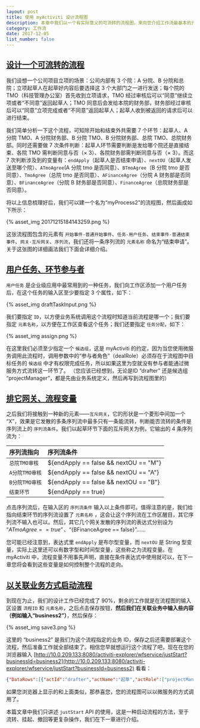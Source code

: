 ```yaml
---
layout: post
title: 使用 myActiviti 设计流程图
description: 本章中我们以一个有实际意义的可流转的流程图，来向您介绍工作流最基本的元素。
category: 工作流
date: 2017-12-05
list_number: false
---
```


## [设计一个可流转的流程](#设计一个可流转的流程图)
我们设想一个公司项目立项的场景：公司内部有 3 个院：A 分院、B 分院和总院；立项起草人在起草好内容后要选择这 3 个大部门之一进行发送；每个院的 TMO（科技管理办公室）首先收到立项请求，TMO 经过审核后可以“同意”继续立项或者“不同意”返回起草人；TMO 同意后会发给本院的财务部，财务部经过审核后可以“同意”立项完成或者“不同意”返回起草人；起草人收到被返回的请求后可以进行结束。

我们简单分析一下这个流程，可知除开始和结束外共需要 7 个环节：起草人、A 分院 TMO、A 分院财务部、B 分院 TMO、B 分院财务部、总院 TMO、总院财务部。同时还需要做 7 次条件判断：起草人环节需要判断是发给哪个院还是直接结束、各院 TMO 需判断同意与否（× 3）、各院财务部需判断同意与否（× 3）。而这 7 次判断涉及到的变量有：`endApply`（起草人是否结束申请）、`nextOU`（起草人发送至哪个院）、`ATmoAgree`(A 分院 tmo 是否同意）、`BTmoAgree`（B 分院 tmo 是否同意）、`TmoAgree`（总院 tmo 是否同意）、`AFinanceAgree`（分院 A 财务部是否同意）、`BFinanceAgree`（分院 B 财务部是否同意）、`FinanceAgree`（总院财务部是否同意）。

将以上信息梳理好后，我们可以建一个名为“myProcess2”的流程图，然后画成如下所示：

{% asset_img 20171215184143259.png %}

这张流程图包含的元素有 `开始事件-普通开始事件`、`任务-用户任务`、`结束事件-普通结束事件`、`网关-互斥网关`、`序列流`，我们还将一条序列流的 `元素名称` 命名为“结束申请”。关于这张图的详细画法我们下面会详细介绍。

## [用户任务、环节参与者](#用户任务、环节参与者)
`用户任务` 是企业级应用中最常用到的一种任务，我们向工作区添加一个用户任务后，在这个任务的输入区至少要指定 3 个属性，如下：

{% asset_img draftTaskInput.png %}

我们要指定 `ID`，以方便业务系统调用这个流程时知道当前流程是哪一个；我们要指定 `元素名称`，以方便在工作区查看这个任务；我们还要指定 `任务分配`，如下：

{% asset_img assign.png %}

在这里我们必须至少指定一个 `候选组`，这是 myActiviti 的约定，因为当您使用微服务调用此流程时，调用参数中的“参与者角色”（dealRole）必须存在于流程图中目标任务的 `候选组` 中才有权限完成任务，所以如果这里为空就没有参与者能通过微服务方式流转这一环节了。
（您应该已经想到，无论是ID “drafter” 还是候选组 “projectManager”，都是先由业务系统定义，然后再写到流程图里的）

## [排它网关、流程变量](#排它网关、流程变量)
之后我们将接触到一种新的元素——`互斥网关`，它的形状是一个菱形中间加一个 “X”，效果是它发散的多条序列流中最多只有一条能流转，判断能否流转的条件是序列流上的 `序列流条件`。我们以起草环节下面的互斥网关为例，它输出的 4 条序列流为：

| 序列流指向     | 序列流条件   |
|:--------|:-------|
| `总院TMO审核`  | ${endApply == false && nextOU == "M"} |
| `A分院TMO审核` | ${endApply == false && nextOU == "A"} |
| `B分院TMO审核` | ${endApply == false && nextOU == "B"} |
| `结束环节`     | ${endApply == true} |

点击序列流后，在输入区的 `序列流条件` 输入以上条件即可。值得注意的是，我们给指向结束环节的序列流设置了 `元素名称` ，这会让这个序列流在工作区醒目，其它序列流不输入也可以。然后，其它几个网关发散的序列流的表达式分别设为 “${ATmoAgree == true}”、“${BFinanceAgree == false}”……

您可能已经注意到，表达式里 `endApply` 是布尔型变量，而 `nextOU` 是 String 型变量，实际上这里还可以有数字型和时间型变量，这些称之为流程变量。在 myActiviti 中，流程变量不用事先声明，直接在条件表达式中使用就可以，在下一章您将会看到这些变量是如何控制整个流程的走向。

## [以关联业务方式启动流程](#以关联业务方式启动流程)
到现在为止，我们的设计工作已经完成了 90%，剩余的工作就是在流程图的输入区设置 `流程ID` 和 `元素名称`，之后点击保存按钮，<b>然后我们在关联业务中输入些内容（例如输入“business2”）</b>，然后保存：

{% asset_img save3.png %}

这里的 “business2” 是我们为这个流程指定的业务 ID，保存之后还需要部署这个流程，然后准备工作就全部结束了。相信您早就想运行这个流程了吧，现在在您的浏览器输入 [http://10.0.209.133:8080/activiti-explorer/wfservice/justStart?businessId=business2](http://10.0.209.133:8080/activiti-explorer/wfservice/justStart?businessId=business2) 看看：

```json
{"DataRows":[{"actId":"drafter","actName":"起草","actRole":["projectManager"],"exeId":"40013","isEnd":"0","taskId":"40016"}],"RetCode":"1","RetVal":"1","isEnd":"0"}
```

如果您浏览器上显示的和上面类似，那恭喜您，您的流程图可以以微服务的方式调用了。

本篇文章中我们只讲述 `justStart` API 的使用，这是一种启动流程的方法，至于流转、挂起、撤回等更复杂操作，我们在下一章进行介绍。
